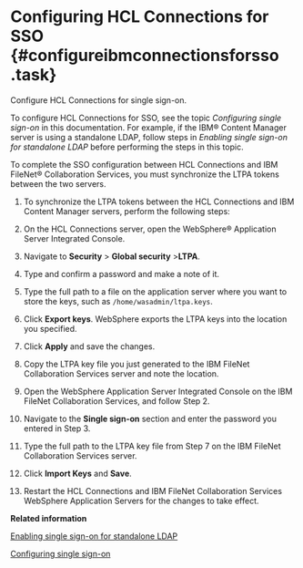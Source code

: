 # Configuring HCL Connections for SSO {#configureibmconnectionsforsso .task}

Configure HCL Connections for single sign-on.

To configure HCL Connections for SSO, see the topic *Configuring single sign-on* in this documentation. For example, if the IBM® Content Manager server is using a standalone LDAP, follow steps in *Enabling single sign-on for standalone LDAP* before performing the steps in this topic.

To complete the SSO configuration between HCL Connections and IBM FileNet® Collaboration Services, you must synchronize the LTPA tokens between the two servers.

1.  To synchronize the LTPA tokens between the HCL Connections and IBM Content Manager servers, perform the following steps:
2.  On the HCL Connections server, open the WebSphere® Application Server Integrated Console.

3.  Navigate to **Security** \> **Global security** \>**LTPA**.

4.  Type and confirm a password and make a note of it.

5.  Type the full path to a file on the application server where you want to store the keys, such as `/home/wasadmin/ltpa.keys`.

6.  Click **Export keys**. WebSphere exports the LTPA keys into the location you specified.

7.  Click **Apply** and save the changes.

8.  Copy the LTPA key file you just generated to the IBM FileNet Collaboration Services server and note the location.

9.  Open the WebSphere Application Server Integrated Console on the IBM FileNet Collaboration Services, and follow Step 2.

10. Navigate to the **Single sign-on** section and enter the password you entered in Step 3.

11. Type the full path to the LTPA key file from Step 7 on the IBM FileNet Collaboration Services server.

12. Click **Import Keys** and **Save**.

13. Restart the HCL Connections and IBM FileNet Collaboration Services WebSphere Application Servers for the changes to take effect.


**Related information**  


[Enabling single sign-on for standalone LDAP](../secure/t_setup_standalone_ldap.md)

[Configuring single sign-on](../secure/c_sec_config_sso.md)

